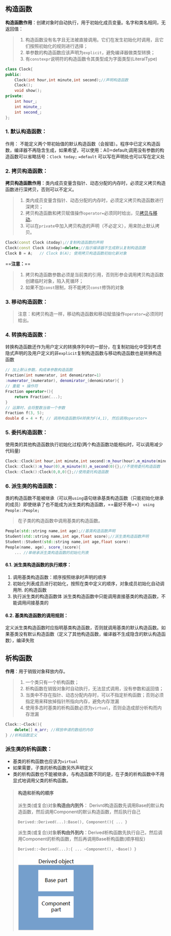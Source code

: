 ## 构造函数
**构造函数作用**：创建对象时自动执行，用于初始化成员变量。名字和类名相同，无返回值：
> 1. 构造函数没有名字且无法被直接调用。它们在发生初始化时调用，且它们按照初始化的规则进行选择；
> 2. 单参数的构造函数应该声明为`explicit`，避免编译器做类型转换；
> 3. 有`constexpr`说明符的构造函数令其类型成为字面类型(LiteralType)

```cpp
class Clock{
public:
    Clock(int hour,int minute,int second);//声明构造函数
    Clock();
    void show();
private:
    int hour_;
    int minute_;
    int second_;
};
```
    

### 1. 默认构造函数：
作用：
不能定义两个带初始值的默认构造函数（会报错）。程序中已定义构造函数，编译器不再隐含生成，如果希望，可以使用：A()=default;调用没有参数的构造函数可以省略括号：`Clock today;`
`=default` 可以写在声明处也可以写在定义处
### 2. 拷贝构造函数：
**拷贝构造函数作用**：类内成员变量含指针、动态分配的内存时，必须定义拷贝构造函数进行深拷贝，否则可以不定义。
> 1. 类内成员变量含指针、动态分配的内存时，必须定义拷贝构造函数进行深拷贝；
> 2. 拷贝构造函数和拷贝赋值操作`operator=`必须同时给出，见[拷贝与移动](3.拷贝与移动.md)。
> 3. 可以在`private`中加入拷贝构造的声明（不必定义），用来防止默认拷贝。
```cpp
Clock(const Clock &today);//复制构造函数的声明
Clock(const Clock &today)=delete;//指示编译器不生成默认复制构造函数
Clock B = A;   // Clock B(A); 使用拷贝构造函数初始化新对象
```
==**注意：**==
> 1. 拷贝构造函数参数必须是当前类的引用，否则形参会调用拷贝构造函数创建临时对象，陷入死循环；
> 2. 如果不加`const`限制，将不能拷贝`const`修饰的对象

### 3. 移动构造函数：
> 注意：和拷贝构造一样，移动构造函数和移动赋值操作`operator=`必须同时给出。
### 4. 转换构造函数：
转换构造函数还作为用户定义的转换序列中的一部分，在复制初始化中受到考虑
隐式声明的及用户定义的非`explicit`复制构造函数与移动构造函数也是转换构造函数
```cpp
// 加上默认参数，构成单参数构造函数
Fraction(int numerator, int denomirator=1)
:numerator_(numerator), denomirator_(denomirator){ }
// 重载 + 操作符
Fraction operator+(){
    return Fraction(...);
}
// 运算时，会将整数当做一个参数
Fraction f(3, 5);
double d = 4 + f; // 调用构造函数将4转换为F(4,1), 然后调用operator+
```

### 5. 委托构造函数：
使用类的其他构造函数执行初始化过程(两个构造函数功能相似时，可以调用减少代码量)
```cpp
Clock::Clock(int hour,int minute,int second):m_hour(hour),m_minute(minute),m_second(second){};
Clock::Clock():m_hour(0),m_minute(0),m_second(0){};//不使用委托构造函数
Clock::Clock():Clock(0,0,0){};//使用委托构造函数
```
### 6. 派生类的构造函数：
类的构造函数不能被继承（可以用`using`语句继承基类构造函数（只能初始化继承的成员）即使继承了也不能成为派生类的构造函数，==最好不用==）
`using People::People;`
> 在子类的构造函数中调用基类的构造函数。
```cpp
People(std::string name,int age);//基类构造函数声明
Student(std::string name,int age,float score);//派生类构造函数声明
Student::Student(std::string name,int age,float score):
People(name, age), score_(score){
    ... //单继承派生类构造函数的初始化列表
```    
#### 6.1. 派生类构造函数的执行顺序：
1. 调用基类构造函数：顺序按照继承时声明的顺序
2. 初始化列表成员进行初始化，按照在类中定义的顺序，对象成员初始化自动调用所. 的构造函数
3. 执行派生类的构造函数体
派生类构造函数中只能调用直接基类的构造函数，不能调用间接基类的
#### 6.2. 基类构造函数的调用规则：
定义派生类构造函数时应指明基类构造函数，否则就调用基类的默认构造函数。如果基类没有默认构造函数（定义了其他构造函数，编译器不生成隐含的默认构造函数），编译失败

## 析构函数
**作用**：用于销毁对象释放内存。
> 1. 一个类只有一个析构函数；
> 2. 析构函数在销毁对象时自动执行，无法显式调用，没有参数和返回值；
> 3. 当类中不存在指针、动态分配内存时，可以不指定析构函数；否则必须指定用来释放掉指针所指向内存，避免内存泄漏
> 4. 使用多态时基类的析构函数必须为`virtual`，否则会造成部分析构而内存泄漏

```cpp
Clock::~Clock(){
    delete[] m_arr; //释放申请的数组的内存
} //析构函数定义
```
### 派生类的析构函数：
- 基类的析构函数也应该为`virtual`
- 如果需要，子类的析构函数另外声明定义
- 类的析构函数也不能被继承，与构造函数不同的是，在子类的析构函数中不用显式地调用父类的析构函数。

> #### 构造和析构的顺序
> 派生类(或复合)对象**构造由内到外**： Derivrd构造函数先调用Base的默认构造函数，然后调用Component的默认构造函数，然后执行自己
> ```cpp
> Derived::Derived(...):Base(), Component(){ ... }
> ```
> 派生类(或复合)对象**析构由外到内**：Derived析构函数先执行自己，然后调用Component的析构函数，然后再调用Base析构函数(顺序相反)
> ```cpp
> Derived::~Derived(...):{ ... ~Component(), ~Base() }
> ```
> ![20191017013441.png](https://raw.githubusercontent.com/itisl/Pic_Bed/master/img/20191017013441.png)
